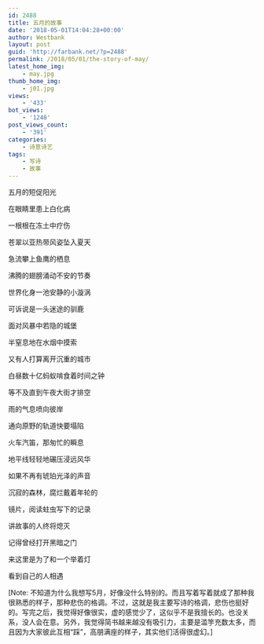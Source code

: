 ```yaml
---
id: 2488
title: 五月的故事
date: '2018-05-01T14:04:28+00:00'
author: Westbank
layout: post
guid: 'http://farbank.net/?p=2488'
permalink: /2018/05/01/the-story-of-may/
latest_home_img:
    - may.jpg
thumb_home_img:
    - j01.jpg
views:
    - '433'
bot_views:
    - '1248'
post_views_count:
    - '391'
categories:
    - 诗意诗艺
tags:
    - 写诗
    - 故事
---
```


五月的短促阳光

在眼睛里患上白化病

一根根在冻土中疗伤

苍翠以亚热带风姿坠入夏天

急流攀上鱼鹰的栖息

沸腾的翅膀涌动不安的节奏

世界化身一池安静的小漩涡

可诉说是一头迷途的驯鹿

面对风暴中若隐的城堡

半窒息地在水烟中摸索

又有人打算离开沉重的城市

白昼数十亿蚂蚁啃食着时间之钟

等不及直到午夜大街才排空

雨的气息喷向彼岸

通向原野的轨道快要塌陷

火车汽笛，那匆忙的瞬息

地平线轻轻地碾压浸远风华

如果不再有琥珀光泽的声音

沉寂的森林，腐烂戴着年轮的

镜片，阅读蛀虫写下的记录

讲故事的人终将熄灭

记得曾经打开黑暗之门

来这里是为了和一个举着灯

看到自己的人相遇

[Note: 不知道为什么我想写5月，好像没什么特别的。而且写着写着就成了那种我很熟悉的样子，那种悲伤的格调。不过，这就是我主要写诗的格调，悲伤也挺好的。写完之后，我觉得好像很实，虚的感觉少了，这似乎不是我擅长的。也没关系，没人会在意。另外，我觉得简书越来越没有吸引力，主要是滥竽充数太多，而且因为大家彼此互相“踩”，高朋满座的样子，其实他们活得很虚幻。]
